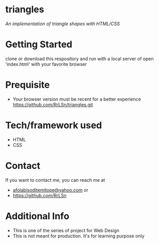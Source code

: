 # triangles
*An implementation of triangle shapes with HTML/CSS*

# Getting Started
clone or download this respository and run with a local server of open 'index.html' with your favorite browser

# Prequisite
- Your browser version must be recent for a better experience 
https://github.com/RrLSn/triangles.git

# Tech/framework used
- HTML
- CSS

# Contact
If you want to contact me, you can reach me at 
- afolabisoditemitope@yahoo.com or 
- https://github.com/RrLSn

# Additional Info
- This is one of the series of project for Web Design
- This is not meant for production. It's for learning purpose only
